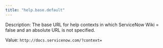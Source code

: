 ```yaml
---
title: "help.base.default"
---
```


Description: The base URL for help contexts in which ServiceNow Wiki = false and an absolute URL is not specified.

Value: `http://docs.servicenow.com/?context=`
